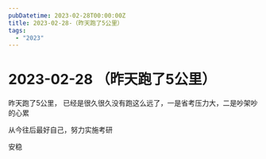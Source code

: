 ```yaml
---
pubDatetime: 2023-02-28T00:00:00Z
title: 2023-02-28-（昨天跑了5公里）
tags:
  - "2023"
---
```


# 2023-02-28 （昨天跑了5公里）

昨天跑了5公里， 已经是很久很久没有跑这么远了，一是省考压力大，二是吵架吵的心累

从今往后最好自己，努力实施考研

安稳
